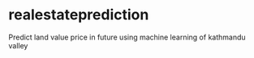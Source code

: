 # realestateprediction
Predict land value price in future using machine learning of kathmandu valley
